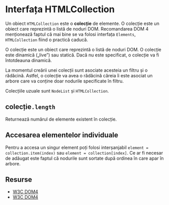 # Interfața HTMLCollection

Un obiect `HTMLCollection` este o **colecție** de elemente. O colecție este un obiect care reprezintă o listă de noduri DOM. Recomandarea DOM 4 menționează faptul că mai bine se va folosi interfața `Elements`, `HTMLCollection` fiind o practică caducă.

O colecție este un obiect care reprezintă o listă de noduri DOM. O colecție este dinamică („live”) sau statică. Dacă nu este specificat, o colecție va fi întotdeauna dinamică.

La momentul creării unei colecții sunt asociate acesteia un filtru și o rădăcină. Astfel, o colecție va avea o rădăcină căreia îi este asociat un arbore care va conține doar nodurile specificate în filtru.

Colecțiile uzuale sunt `NodeList` și `HTMLCollection`.

## colecție`.length`

Returnează numărul de elemente existent în colecție.

## Accesarea elementelor individuale

Pentru a accesa un singur element poți folosi interșanjabil `element = collection.item(index)` sau `element = collection[index]`. Ce ar fi necesar de adăugat este faptul că nodurile sunt sortate după ordinea în care apar în arbore.

## Resurse

-   [W3C DOM4](https://www.w3.org/TR/domcore/#concept-collection)
-   [W3C DOM4](https://www.w3.org/TR/domcore/#interface-htmlcollection)
